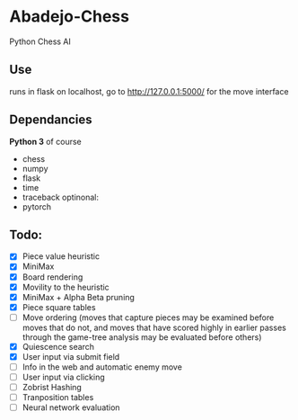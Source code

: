 # Abadejo-Chess
Python Chess AI

## Use

runs in flask on localhost, go to http://127.0.0.1:5000/ for the move interface

## Dependancies

**Python 3** of course

* chess
* numpy
* flask
* time
* traceback
optinonal:
* pytorch


## Todo:

- [x] Piece value heuristic
- [x] MiniMax
- [x] Board rendering
- [x] Movility to the heuristic
- [x] MiniMax + Alpha Beta pruning
- [x] Piece square tables
- [ ] Move ordering (moves that capture pieces may be examined before moves that do not, and moves that have scored highly in earlier passes through the game-tree analysis may be evaluated before others)
- [x] Quiescence search
- [x] User input via submit field
- [ ] Info in the web and automatic enemy move
- [ ] User input via clicking
- [ ] Zobrist Hashing
- [ ] Tranposition tables
- [ ] Neural network evaluation
